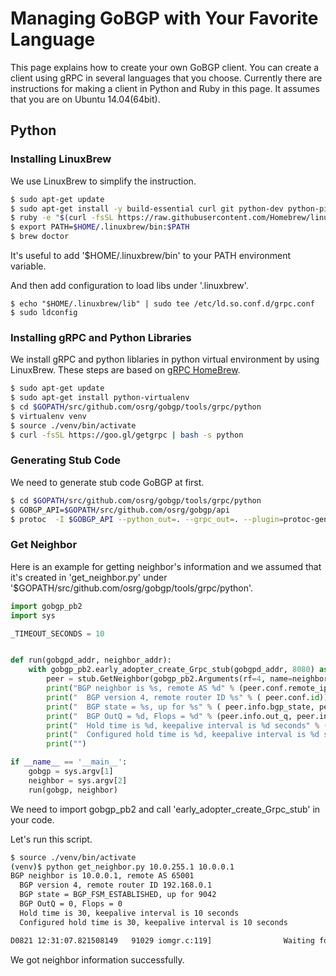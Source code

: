 # Managing GoBGP with Your Favorite Language

This page explains how to create your own GoBGP client.
You can create a client using gRPC in several languages that you choose.
Currently there are instructions for making a client in Python and Ruby in this page.
It assumes that you are on Ubuntu 14.04(64bit).

## Python

### Installing LinuxBrew

We use LinuxBrew to simplify the instruction.
```bash
$ sudo apt-get update
$ sudo apt-get install -y build-essential curl git python-dev python-pip m4 ruby
$ ruby -e "$(curl -fsSL https://raw.githubusercontent.com/Homebrew/linuxbrew/go/install)"
$ export PATH=$HOME/.linuxbrew/bin:$PATH
$ brew doctor
```
It's useful to add '$HOME/.linuxbrew/bin' to your PATH environment variable.

And then add configuration to load libs under '.linuxbrew'.
```
$ echo "$HOME/.linuxbrew/lib" | sudo tee /etc/ld.so.conf.d/grpc.conf
$ sudo ldconfig
```

### Installing gRPC and Python Libraries

We install gRPC and python liblaries in python virtual environment by using LinuxBrew.
These steps are based on [gRPC HomeBrew](https://github.com/grpc/homebrew-grpc).

```bash
$ sudo apt-get update
$ sudo apt-get install python-virtualenv
$ cd $GOPATH/src/github.com/osrg/gobgp/tools/grpc/python
$ virtualenv venv
$ source ./venv/bin/activate
$ curl -fsSL https://goo.gl/getgrpc | bash -s python
```

### Generating Stub Code

We need to generate stub code GoBGP at first.
```bash
$ cd $GOPATH/src/github.com/osrg/gobgp/tools/grpc/python
$ GOBGP_API=$GOPATH/src/github.com/osrg/gobgp/api
$ protoc  -I $GOBGP_API --python_out=. --grpc_out=. --plugin=protoc-gen-grpc=`which grpc_python_plugin` $GOBGP_API/gobgp.proto
```

### Get Neighbor

Here is an example for getting neighbor's information and we assumed that it's created in 'get_neighbor.py' under '$GOPATH/src/github.com/osrg/gobgp/tools/grpc/python'.
```python
import gobgp_pb2
import sys

_TIMEOUT_SECONDS = 10


def run(gobgpd_addr, neighbor_addr):
    with gobgp_pb2.early_adopter_create_Grpc_stub(gobgpd_addr, 8080) as stub:
        peer = stub.GetNeighbor(gobgp_pb2.Arguments(rf=4, name=neighbor_addr), _TIMEOUT_SECONDS)
        print("BGP neighbor is %s, remote AS %d" % (peer.conf.remote_ip, peer.conf.remote_as))
        print("  BGP version 4, remote router ID %s" % ( peer.conf.id))
        print("  BGP state = %s, up for %s" % ( peer.info.bgp_state, peer.info.uptime))
        print("  BGP OutQ = %d, Flops = %d" % (peer.info.out_q, peer.info.flops))
        print("  Hold time is %d, keepalive interval is %d seconds" % ( peer.info.negotiated_holdtime, peer.info.keepalive_interval))
        print("  Configured hold time is %d, keepalive interval is %d seconds" % ( peer.conf.holdtime, peer.conf.keepalive_interval))
        print("")

if __name__ == '__main__':
    gobgp = sys.argv[1]
    neighbor = sys.argv[2]
    run(gobgp, neighbor)
```

We need to import gobgp_pb2 and call 'early_adopter_create_Grpc_stub' in your code.

Let's run this script.

```bash
$ source ./venv/bin/activate
(venv)$ python get_neighbor.py 10.0.255.1 10.0.0.1
BGP neighbor is 10.0.0.1, remote AS 65001
  BGP version 4, remote router ID 192.168.0.1
  BGP state = BGP_FSM_ESTABLISHED, up for 9042
  BGP OutQ = 0, Flops = 0
  Hold time is 30, keepalive interval is 10 seconds
  Configured hold time is 30, keepalive interval is 10 seconds

D0821 12:31:07.821508149   91029 iomgr.c:119]                Waiting for 1 iomgr objects to be destroyed and executing final callbacks

```

We got neighbor information successfully.

